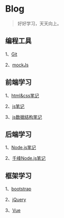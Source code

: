# Blog

> 好好学习，天天向上。

## 编程工具

1、[Git](/blog/编程工具/Git.md)

2、[mockJs](/blog/编程工具/mockjs.md)

## 前端学习

1、[html&css笔记](/blog/前端学习/html&css.md)

2、[js笔记](/blog/前端学习/js.md)

3、[js数据结构笔记](/blog/前端学习/js数据结构.md)

## 后端学习

1、[Node.js笔记](/blog/后端学习/nodejs.md)

2、[千峰Node.js笔记](/blog/后端学习/笔记.md)

## 框架学习

1、[bootstrap](/blog/框架学习/bootstrap.md)

2、[jQuery](/blog/框架学习/jquery.md)

3、[Vue](/blog/框架学习/Vue.md)